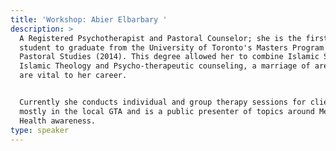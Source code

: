 ```yaml
---
title: 'Workshop: Abier Elbarbary '
description: >
  A Registered Psychotherapist and Pastoral Counselor; she is the first Muslim
  student to graduate from the University of Toronto's Masters Program for
  Pastoral Studies (2014). This degree allowed her to combine Islamic Studies,
  Islamic Theology and Psycho-therapeutic counseling, a marriage of areas that
  are vital to her career. 


  Currently she conducts individual and group therapy sessions for clients
  mostly in the local GTA and is a public presenter of topics around Mental
  Health awareness. 
type: speaker
---
```


